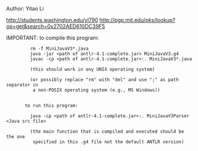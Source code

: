 Author: Yitao Li

http://students.washington.edu/yl790
http://pgp.mit.edu/pks/lookup?op=get&search=0x2702AED610DC39F5

IMPORTANT: to compile this program:
              
             rm -f MiniJavaV3*.java
             java -jar <path of antlr-4.1-complete.jar> MiniJavaV3.g4
             javac -cp <path of antlr-4.1-complete.jar>:. MiniJavaV3*.java

             (this should work in any UNIX operating system)

             (or possibly replace "rm" with "del" and use ";" as path separator in 
              a non-POSIX operating system (e.g., MS Windows))


           to run this program:
             
             java -cp <path of antlr-4.1-complete.jar>:. MiniJavaV3Parser <Java src file>

             (the main function that is compiled and executed should be the one
              specified in this .g4 file not the default ANTLR version) 
